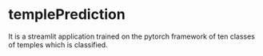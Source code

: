# templePrediction
It is a streamlit application trained on the pytorch framework of ten classes of temples which is classified.
